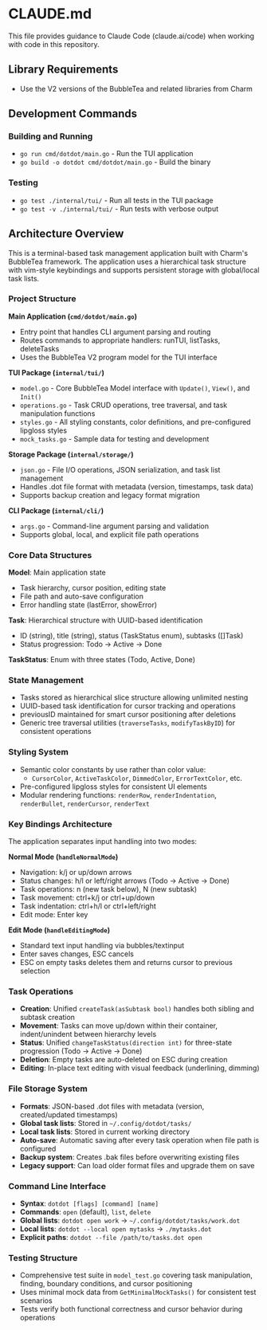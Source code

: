 # CLAUDE.md

This file provides guidance to Claude Code (claude.ai/code) when working with code in this repository.

## Library Requirements
- Use the V2 versions of the BubbleTea and related libraries from Charm

## Development Commands

### Building and Running
- `go run cmd/dotdot/main.go` - Run the TUI application
- `go build -o dotdot cmd/dotdot/main.go` - Build the binary

### Testing
- `go test ./internal/tui/` - Run all tests in the TUI package
- `go test -v ./internal/tui/` - Run tests with verbose output

## Architecture Overview

This is a terminal-based task management application built with Charm's BubbleTea framework. The application uses a hierarchical task structure with vim-style keybindings and supports persistent storage with global/local task lists.

### Project Structure

**Main Application (`cmd/dotdot/main.go`)**
- Entry point that handles CLI argument parsing and routing
- Routes commands to appropriate handlers: runTUI, listTasks, deleteTasks
- Uses the BubbleTea V2 program model for the TUI interface

**TUI Package (`internal/tui/`)**
- `model.go` - Core BubbleTea Model interface with `Update()`, `View()`, and `Init()`
- `operations.go` - Task CRUD operations, tree traversal, and task manipulation functions
- `styles.go` - All styling constants, color definitions, and pre-configured lipgloss styles
- `mock_tasks.go` - Sample data for testing and development

**Storage Package (`internal/storage/`)**
- `json.go` - File I/O operations, JSON serialization, and task list management
- Handles .dot file format with metadata (version, timestamps, task data)
- Supports backup creation and legacy format migration

**CLI Package (`internal/cli/`)**
- `args.go` - Command-line argument parsing and validation
- Supports global, local, and explicit file path operations

### Core Data Structures

**Model**: Main application state
- Task hierarchy, cursor position, editing state
- File path and auto-save configuration  
- Error handling state (lastError, showError)

**Task**: Hierarchical structure with UUID-based identification
- ID (string), title (string), status (TaskStatus enum), subtasks ([]Task)
- Status progression: Todo → Active → Done

**TaskStatus**: Enum with three states (Todo, Active, Done)

### State Management
- Tasks stored as hierarchical slice structure allowing unlimited nesting
- UUID-based task identification for cursor tracking and operations
- previousID maintained for smart cursor positioning after deletions
- Generic tree traversal utilities (`traverseTasks`, `modifyTaskByID`) for consistent operations

### Styling System
- Semantic color constants by use rather than color value:
  - `CursorColor`, `ActiveTaskColor`, `DimmedColor`, `ErrorTextColor`, etc.
- Pre-configured lipgloss styles for consistent UI elements
- Modular rendering functions: `renderRow`, `renderIndentation`, `renderBullet`, `renderCursor`, `renderText`

### Key Bindings Architecture
The application separates input handling into two modes:

**Normal Mode (`handleNormalMode`)**
- Navigation: k/j or up/down arrows
- Status changes: h/l or left/right arrows (Todo → Active → Done)
- Task operations: n (new task below), N (new subtask)  
- Task movement: ctrl+k/j or ctrl+up/down
- Task indentation: ctrl+h/l or ctrl+left/right
- Edit mode: Enter key

**Edit Mode (`handleEditingMode`)**
- Standard text input handling via bubbles/textinput
- Enter saves changes, ESC cancels
- ESC on empty tasks deletes them and returns cursor to previous selection

### Task Operations
- **Creation**: Unified `createTask(asSubtask bool)` handles both sibling and subtask creation
- **Movement**: Tasks can move up/down within their container, indent/unindent between hierarchy levels  
- **Status**: Unified `changeTaskStatus(direction int)` for three-state progression (Todo → Active → Done)
- **Deletion**: Empty tasks are auto-deleted on ESC during creation
- **Editing**: In-place text editing with visual feedback (underlining, dimming)

### File Storage System
- **Formats**: JSON-based .dot files with metadata (version, created/updated timestamps)
- **Global task lists**: Stored in `~/.config/dotdot/tasks/` 
- **Local task lists**: Stored in current working directory
- **Auto-save**: Automatic saving after every task operation when file path is configured
- **Backup system**: Creates .bak files before overwriting existing files
- **Legacy support**: Can load older format files and upgrade them on save

### Command Line Interface
- **Syntax**: `dotdot [flags] [command] [name]`
- **Commands**: `open` (default), `list`, `delete`
- **Global lists**: `dotdot open work` → `~/.config/dotdot/tasks/work.dot`
- **Local lists**: `dotdot --local open mytasks` → `./mytasks.dot`
- **Explicit paths**: `dotdot --file /path/to/tasks.dot open`

### Testing Structure
- Comprehensive test suite in `model_test.go` covering task manipulation, finding, boundary conditions, and cursor positioning
- Uses minimal mock data from `GetMinimalMockTasks()` for consistent test scenarios
- Tests verify both functional correctness and cursor behavior during operations